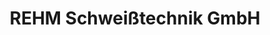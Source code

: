 ---
title: "REHM Schweißtechnik GmbH"
url: /chemnitz/rehm-schweisstechnik-gmbh/
shop: Eisenwaren
---